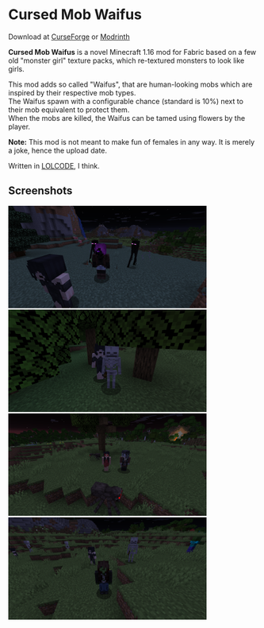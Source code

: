 # Cursed Mob Waifus
Download at [CurseForge](https://www.curseforge.com/minecraft/mc-mods/cursedmobwaifus) or [Modrinth](https://modrinth.com/)

**Cursed Mob Waifus** is a novel Minecraft 1.16 mod for Fabric based on a few old "monster girl" texture packs, which re-textured monsters to look like girls.

This mod adds so called "Waifus", that are human-looking mobs which are inspired by their respective mob types.  
The Waifus spawn with a configurable chance (standard is 10%) next to their mob equivalent to protect them.  
When the mobs are killed, the Waifus can be tamed using flowers by the player.

**Note:** This mod is not meant to make fun of females in any way. It is merely a joke, hence the upload date.

Written in [LOLCODE](http://www.lolcode.org/), I think.

## Screenshots
![Enderman waifu](screenshots/enderman.png)
![Skeleton waifu](screenshots/skeleton.png)
![Spider waifu](screenshots/spider.png)
![Zombie waifu](screenshots/zombie.png)